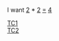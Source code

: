 I want [2](- "#number1") * [2](- "#number2")
[=](- "#result=multiply(#number1,#number2)") 
[4](- "?=#result")



[TC1](testcases/tc1.md "c:run")  
[TC2](testcases/tc2.md "c:run")